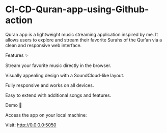 # CI-CD-Quran-app-using-Github-action
Quran app is a lightweight music streaming application inspired by me. It allows users to explore and stream their favorite Surahs of the Qur’an via a clean and responsive web interface.

Features ✨

Stream your favorite music directly in the browser.

Visually appealing design with a SoundCloud-like layout.

Fully responsive and works on all devices.

Easy to extend with additional songs and features.

Demo 🚀

Access the app on your local machine:

Visit: http://0.0.0.0:5050
